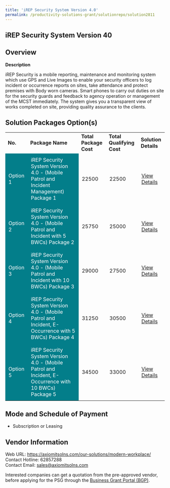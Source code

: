 ```yaml
---
title: 'iREP Security System Version 4.0'
permalink: /productivity-solutions-grant/solutionrepo/solution2811
---
```


## iREP Security System Version 40

## Overview

**Description**

iREP Security is a mobile reporting, maintenance and monitoring system which use GPS and Live Images to enable your security officers to log incident or occurrence reports on sites, take attendance and protect premises with Body worn cameras.  Smart phones to carry out duties on site for the security guards and feedback to agency operation or management of the MCST immediately.  The system gives you a transparent view of works completed on site, providing quality assurance to the clients.

## Solution Packages Option(s)

<table>
<tr>
<td><b>No.</b></td>
<td><b>Package Name</b></td>
<td><b>Total Package Cost</b></td>
<td><b>Total Qualifying Cost</b></td>
<td><b>Solution Details</b></td>
</tr>
<tr>
<td style='padding: 10px; background-color: #037E8A; color: #FFFFFF;'>Option 1</td>
<td style='padding: 10px; background-color: #037E8A; color: #FFFFFF;'>iREP Security System Version 4.0 - (Mobile Patrol and Incident Management) Package 1</td>
<td style='padding: 10px;'>22500</td>
<td style='padding: 10px;'>22500</td>
<td style='padding: 10px;'><a href='https://www.gobusiness.gov.sg/images/psg/Gabkotech_iREP_20210378_Desensitised_Annex_3_Part_1.pdf' target='_blank'>View Details</a></td>
</tr>
<tr>
<td style='padding: 10px; background-color: #037E8A; color: #FFFFFF;'>Option 2</td>
<td style='padding: 10px; background-color: #037E8A; color: #FFFFFF;'>iREP Security System Version 4.0 - (Mobile Patrol and Incident with 5 BWCs) Package 2</td>
<td style='padding: 10px;'>25750</td>
<td style='padding: 10px;'>25000</td>
<td style='padding: 10px;'><a href='https://www.gobusiness.gov.sg/images/psg/Gabkotech_iREP_20210378_Desensitised_Annex_3_Part_2.pdf' target='_blank'>View Details</a></td>
</tr>
<tr>
<td style='padding: 10px; background-color: #037E8A; color: #FFFFFF;'>Option 3</td>
<td style='padding: 10px; background-color: #037E8A; color: #FFFFFF;'>iREP Security System Version 4.0 - (Mobile Patrol and Incident with 10 BWCs) Package 3</td>
<td style='padding: 10px;'>29000</td>
<td style='padding: 10px;'>27500</td>
<td style='padding: 10px;'><a href='https://www.gobusiness.gov.sg/images/psg/Gabkotech_iREP_20210378_Desensitised_Annex_3_Part_3.pdf' target='_blank'>View Details</a></td>
</tr>
<tr>
<td style='padding: 10px; background-color: #037E8A; color: #FFFFFF;'>Option 4</td>
<td style='padding: 10px; background-color: #037E8A; color: #FFFFFF;'>iREP Security System Version 4.0 - (Mobile Patrol and Incident, E-Occurrence with 5 BWCs) Package 4</td>
<td style='padding: 10px;'>31250</td>
<td style='padding: 10px;'>30500</td>
<td style='padding: 10px;'><a href='https://www.gobusiness.gov.sg/images/psg/Gabkotech_iREP_20210378_Desensitised_Annex_3_Part_4.pdf' target='_blank'>View Details</a></td>
</tr>
<tr>
<td style='padding: 10px; background-color: #037E8A; color: #FFFFFF;'>Option 5</td>
<td style='padding: 10px; background-color: #037E8A; color: #FFFFFF;'>iREP Security System Version 4.0 - (Mobile Patrol and Incident, E-Occurrence with 10 BWCs) Package 5</td>
<td style='padding: 10px;'>34500</td>
<td style='padding: 10px;'>33000</td>
<td style='padding: 10px;'><a href='https://www.gobusiness.gov.sg/images/psg/Gabkotech_iREP_20210378_Desensitised_Annex_3_Part_5.pdf' target='_blank'>View Details</a></td>
</tr>
</table>

## Mode and Schedule of Payment

 - Subscription or Leasing

## Vendor Information

 Web URL: https://axiomitsolns.com/our-solutions/modern-workplace/ <br>Contact Hotline: 62857288 <br>Contact Email: sales@axiomitsolns.com <br>

Interested companies can get a quotation from the pre-approved vendor, before applying for the PSG through the <a href='https://www.businessgrants.gov.sg/' target='_blank' rel='noopener'>Business Grant Portal (BGP)</a>.

<script src="/jquery/resize-tables.js"></script>
